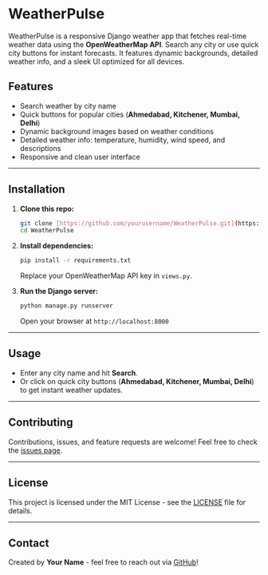 # WeatherPulse

WeatherPulse is a responsive Django weather app that fetches real-time weather data using the **OpenWeatherMap API**. Search any city or use quick city buttons for instant forecasts. It features dynamic backgrounds, detailed weather info, and a sleek UI optimized for all devices.

## Features

* Search weather by city name
* Quick buttons for popular cities (**Ahmedabad, Kitchener, Mumbai, Delhi**)
* Dynamic background images based on weather conditions
* Detailed weather info: temperature, humidity, wind speed, and descriptions
* Responsive and clean user interface

---

## Installation

1.  **Clone this repo:**
    ```bash
    git clone [https://github.com/yourusername/WeatherPulse.git](https://github.com/yourusername/WeatherPulse.git)
    cd WeatherPulse
    ```

2.  **Install dependencies:**
    ```bash
    pip install -r requirements.txt
    ```
    Replace your OpenWeatherMap API key in `views.py`.

3.  **Run the Django server:**
    ```bash
    python manage.py runserver
    ```
    Open your browser at `http://localhost:8000`

---

## Usage

* Enter any city name and hit **Search**.
* Or click on quick city buttons (**Ahmedabad, Kitchener, Mumbai, Delhi**) to get instant weather updates.

---

## Contributing

Contributions, issues, and feature requests are welcome! Feel free to check the [issues page](https://github.com/yourusername/WeatherPulse/issues).

---

## License

This project is licensed under the MIT License - see the [LICENSE](LICENSE) file for details.

---

## Contact

Created by **Your Name** - feel free to reach out via [GitHub](https://github.com/yourusername)!





   
